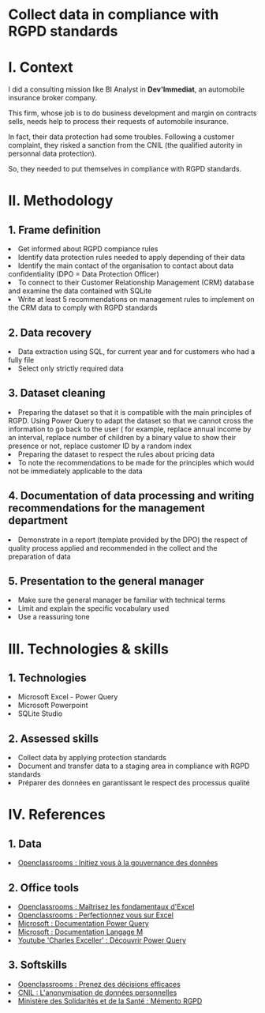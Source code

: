 # Collect data in compliance with RGPD standards

<h1>I. Context</h1>

I did a consulting mission like BI Analyst in **Dev'Immediat**, an automobile insurance broker company.

This firm, whose job is to do business development and margin on contracts sells, needs help to process their requests of automobile insurance.

In fact, their data protection had some troubles. Following a customer complaint, they risked a sanction from the CNIL (the qualified autority in personnal data protection).

So, they needed to put themselves in compliance with RGPD standards.

<h1>II. Methodology</h1>
  <h2>1. Frame definition</h2>
    <li>Get informed about RGPD compiance rules</li>
    <li>Identify data protection rules needed to apply depending of their data</li>
    <li>Identify the main contact of the organisation to contact about data confidentiality (DPO = Data Protection Officer)</li>
    <li>To connect to their Customer Relationship Management (CRM) database and examine the data contained with SQLite</li>
    <li>Write at least 5 recommendations on management rules to implement on the CRM data to comply with RGPD standards</li>

  <h2>2. Data recovery</h2>
    <li>Data extraction using SQL, for current year and for customers who had a fully file</li>
    <li>Select only strictly required data</li>
    
  <h2>3. Dataset cleaning</h2>
    <li>Preparing the dataset so that it is compatible with the main principles of RGPD. Using Power Query to adapt the dataset so that we         cannot cross the information to go back to the user ( for example, replace annual income by an interval, replace number of       children by a binary value to show their presence or not, replace customer ID by a random index</li>
    <li>Preparing the dataset to respect the rules about pricing data</li>
    <li>To note the recommendations to be made for the principles which would not be immediately applicable to the data</li>

  <h2>4. Documentation of data processing and writing recommendations for the management department</h2>
    <li>Demonstrate in a report (template provided by the DPO) the respect of quality process applied and recommended in the collect and the preparation of data</li>

  <h2>5. Presentation to the general manager</h2>
    <li>Make sure the general manager be familiar with technical terms</li>
    <li>Limit and explain the specific vocabulary used</li>
    <li>Use a reassuring tone</li>

<h1>III. Technologies & skills</h1>

   <h2>1. Technologies</h2>
     <li>Microsoft Excel - Power Query</li>
     <li>Microsoft Powerpoint</li>
     <li>SQLite Studio</li>

   <h2>2. Assessed skills</h2>
     <li>Collect data by applying protection standards</li>
     <li>Document and transfer data to a staging area in compliance with RGPD standards</li>
     <li>Préparer des données en garantissant le respect des processus qualité</li>

<h1>IV. References</h1>

  <h2>1. Data</h2>
    <li><a href="https://openclassrooms.com/fr/courses/7693881-initiez-vous-a-la-gouvernance-des-donnees">Openclassrooms : Initiez vous à la gouvernance des données</a></li>

  <h2>2. Office tools</h2>
    <li><a href="https://openclassrooms.com/fr/courses/7168336-maitrisez-les-fondamentaux-dexcel">Openclassrooms : Maîtrisez les fondamentaux d'Excel</a></li>
    <li><a href="https://openclassrooms.com/fr/courses/7139456-perfectionnez-vous-sur-excel">Openclassrooms : Perfectionnez vous sur Excel</a></li>
    <li><a href="https://learn.microsoft.com/fr-fr/power-query/get-data-experience">Microsoft : Documentation Power Query</a></li>
    <li><a href="https://learn.microsoft.com/fr-fr/powerquery-m/">Microsoft : Documentation Langage M</a></li>
    <li><a href="https://www.youtube.com/watch?v=3GqTw0mZF7I/">Youtube 'Charles Exceller' : Découvrir Power Query</a></li>
 
  <h2>3. Softskills</h2>
    <li><a href="https://openclassrooms.com/fr/courses/6909446-prenez-des-decisions-efficaces">Openclassrooms : Prenez des décisions efficaces</a></li>
    <li><a href="https://www.cnil.fr/fr/lanonymisation-de-donnees-personnelles">CNIL : L'anonymisation de données personnelles</li>
    <li><a href="https://sante.gouv.fr/IMG/pdf/memento_rgpd-a5-190401-vf.pdf">Ministère des Solidarités et de la Santé : Mémento RGPD</li>
    
